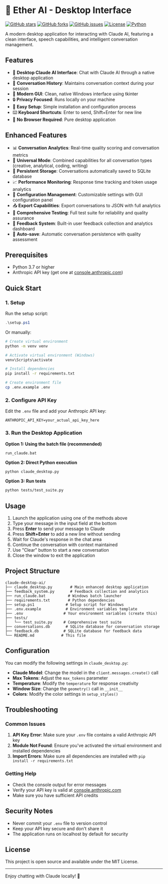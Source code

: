 # 🚀 Ether AI - Desktop Interface

[![GitHub stars](https://img.shields.io/github/stars/mrfox112/claude-desktop-ai?style=for-the-badge&logo=github&color=gold)](https://github.com/mrfox112/claude-desktop-ai/stargazers)
[![GitHub forks](https://img.shields.io/github/forks/mrfox112/claude-desktop-ai?style=for-the-badge&logo=github&color=blue)](https://github.com/mrfox112/claude-desktop-ai/network)
[![GitHub issues](https://img.shields.io/github/issues/mrfox112/claude-desktop-ai?style=for-the-badge&logo=github&color=red)](https://github.com/mrfox112/claude-desktop-ai/issues)
[![License](https://img.shields.io/github/license/mrfox112/claude-desktop-ai?style=for-the-badge&color=green)](LICENSE)
[![Python](https://img.shields.io/badge/python-3.8%2B-blue?style=for-the-badge&logo=python)](https://python.org)

A modern desktop application for interacting with Claude AI, featuring a clean interface, speech capabilities, and intelligent conversation management.

## Features

- 🤖 **Desktop Claude AI Interface**: Chat with Claude AI through a native desktop application
- 💬 **Conversation History**: Maintains conversation context during your session
- 🎨 **Modern GUI**: Clean, native Windows interface using tkinter
- 🔒 **Privacy Focused**: Runs locally on your machine
- 🚀 **Easy Setup**: Simple installation and configuration process
- ⌨️ **Keyboard Shortcuts**: Enter to send, Shift+Enter for new line
- 💾 **No Browser Required**: Pure desktop application

## Enhanced Features

- 📊 **Conversation Analytics**: Real-time quality scoring and conversation metrics
- 🎯 **Universal Mode**: Combined capabilities for all conversation types (creative, analytical, coding, writing)
- 💾 **Persistent Storage**: Conversations automatically saved to SQLite database
- 📈 **Performance Monitoring**: Response time tracking and token usage analytics
- 🔧 **Configuration Management**: Customizable settings with GUI configuration panel
- 📤 **Export Capabilities**: Export conversations to JSON with full analytics
- 🧪 **Comprehensive Testing**: Full test suite for reliability and quality assurance
- 📝 **Feedback System**: Built-in user feedback collection and analytics dashboard
- 🔄 **Auto-save**: Automatic conversation persistence with quality assessment

## Prerequisites

- Python 3.7 or higher
- Anthropic API key (get one at [console.anthropic.com](https://console.anthropic.com/))

## Quick Start

### 1. Setup

Run the setup script:
```powershell
.\setup.ps1
```

Or manually:
```bash
# Create virtual environment
python -m venv venv

# Activate virtual environment (Windows)
venv\Scripts\activate

# Install dependencies
pip install -r requirements.txt

# Create environment file
cp .env.example .env
```

### 2. Configure API Key

Edit the `.env` file and add your Anthropic API key:
```
ANTHROPIC_API_KEY=your_actual_api_key_here
```

### 3. Run the Desktop Application

**Option 1: Using the batch file (recommended)**
```batch
run_claude.bat
```

**Option 2: Direct Python execution**
```bash
python claude_desktop.py
```

**Option 3: Run tests**
```bash
python tests/test_suite.py
```

## Usage

1. Launch the application using one of the methods above
2. Type your message in the input field at the bottom
3. Press **Enter** to send your message to Claude
4. Press **Shift+Enter** to add a new line without sending
5. Wait for Claude's response in the chat area
6. Continue the conversation with context maintained
7. Use "Clear" button to start a new conversation
8. Close the window to exit the application

## Project Structure

```
claude-desktop-ai/
├── claude_desktop.py        # Main enhanced desktop application
├── feedback_system.py       # Feedback collection and analytics
├── run_claude.bat          # Windows batch launcher
├── requirements.txt        # Python dependencies
├── setup.ps1              # Setup script for Windows
├── .env.example           # Environment variables template
├── .env                  # Your environment variables (create this)
├── tests/
│   └── test_suite.py     # Comprehensive test suite
├── conversations.db       # SQLite database for conversation storage
├── feedback.db           # SQLite database for feedback data
└── README.md            # This file
```

## Configuration

You can modify the following settings in `claude_desktop.py`:

- **Claude Model**: Change the model in the `client.messages.create()` call
- **Max Tokens**: Adjust the `max_tokens` parameter
- **Temperature**: Modify the `temperature` for response creativity
- **Window Size**: Change the `geometry()` call in `__init__`
- **Colors**: Modify the color settings in `setup_styles()`

## Troubleshooting

### Common Issues

1. **API Key Error**: Make sure your `.env` file contains a valid Anthropic API key
2. **Module Not Found**: Ensure you've activated the virtual environment and installed dependencies
3. **Import Errors**: Make sure all dependencies are installed with `pip install -r requirements.txt`

### Getting Help

- Check the console output for error messages
- Verify your API key is valid at [console.anthropic.com](https://console.anthropic.com/)
- Make sure you have sufficient API credits

## Security Notes

- Never commit your `.env` file to version control
- Keep your API key secure and don't share it
- The application runs on localhost by default for security

## License

This project is open source and available under the MIT License.

---

Enjoy chatting with Claude locally! 🚀

